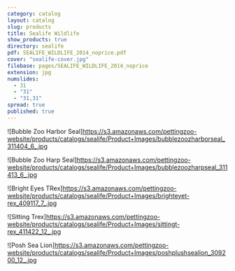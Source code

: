 ```yaml
---
category: catalog
layout: catalog
slug: products
title: Sealife Wildlife
show_products: true
directory: sealife
pdf: SEALIFE_WILDLIFE_2014_noprice.pdf
cover: "sealife-cover.jpg"
filebase: pages/SEALIFE_WILDLIFE_2014_noprice
extension: jpg
numslides: 
  - 31
  - "31"
  - "31,31"
spread: true
published: true
---
```


![Bubble Zoo Harbor Seal]https://s3.amazonaws.com/pettingzoo-website/products/catalogs/sealife/Product+Images/bubblezoozharborseal_311404_6_.jpg

![Bubble Zoo Harp Seal]https://s3.amazonaws.com/pettingzoo-website/products/catalogs/sealife/Product+Images/bubblezoozharpseal_311413_6_.jpg

![Bright Eyes TRex]https://s3.amazonaws.com/pettingzoo-website/products/catalogs/sealife/Product+Images/brighteyet-rex_409117_7_.jpg

![Sitting Trex]https://s3.amazonaws.com/pettingzoo-website/products/catalogs/sealife/Product+Images/sittingt-rex_411422_12_.jpg

![Posh Sea Lion]https://s3.amazonaws.com/pettingzoo-website/products/catalogs/sealife/Product+Images/poshplushsealion_309200_12_.jpg
